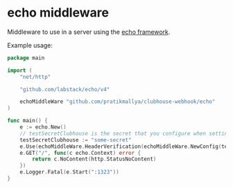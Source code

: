 # echo middleware

Middleware to use in a server using the [echo framework].

Example usage:
```go
package main

import (
	"net/http"

	"github.com/labstack/echo/v4"

	echoMiddleWare "github.com/pratikmallya/clubhouse-webhook/echo"
)

func main() {
	e := echo.New()
	// testSecretClubhouse is the secret that you configure when setting up webhooks in clubhouse
	testSecretClubhouse := "some-secret"
	e.Use(echoMiddleWare.HeaderVerification(echoMiddleWare.NewConfig(testSecretClubhouse), nil))
	e.GET("/", func(c echo.Context) error {
		return c.NoContent(http.StatusNoContent)
	})
	e.Logger.Fatal(e.Start(":1323"))
}
```

[echo framework]: https://github.com/labstack/echo